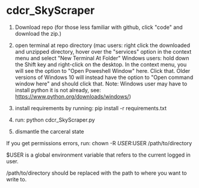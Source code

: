 # cdcr_SkyScraper

1) Download repo
  (for those less familiar with github, click "code" and download the zip.)

2) open terminal at repo directory
  (mac users: right click the downloaded and unzipped directory, hover over the "services" option in the context menu and select "New Terminal At Folder"
  Windows users: hold down the Shift key and right-click on the desktop. In the context menu, you will see the option to "Open Poweshell Window" here. Click that. Older versions of Windows 10 will instead have the option to "Open command window here" and should click that. Note: Windows user may have to install python it is not already, see: https://www.python.org/downloads/windows/)

3) install requirements by running: pip install -r requirements.txt

4) run: python cdcr_SkyScraper.py

5) dismantle the carceral state

If you get permissions errors, run: chown -R $USER:$USER /path/to/directory

$USER is a global environment variable that refers to the current logged in user.

/path/to/directory should be replaced with the path to where you want to write to.
